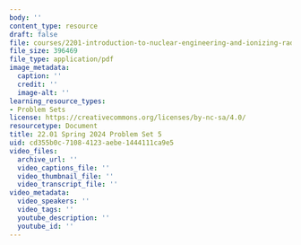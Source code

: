 ```yaml
---
body: ''
content_type: resource
draft: false
file: courses/2201-introduction-to-nuclear-engineering-and-ionizing-radiation/mit22_01_s24_pset5.pdf
file_size: 396469
file_type: application/pdf
image_metadata:
  caption: ''
  credit: ''
  image-alt: ''
learning_resource_types:
- Problem Sets
license: https://creativecommons.org/licenses/by-nc-sa/4.0/
resourcetype: Document
title: 22.01 Spring 2024 Problem Set 5
uid: cd355b0c-7108-4123-aebe-1444111ca9e5
video_files:
  archive_url: ''
  video_captions_file: ''
  video_thumbnail_file: ''
  video_transcript_file: ''
video_metadata:
  video_speakers: ''
  video_tags: ''
  youtube_description: ''
  youtube_id: ''
---
```

